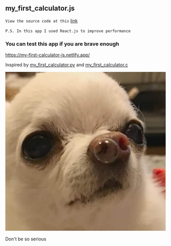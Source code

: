 ## my_first_calculator.js

`View the source code at this` [link](https://github.com/iMykhailychenko/my_first_calculator.js/blob/main/src/my_first_calculator.js)  

`P.S. In this app I used React.js to improve performance`  
### You can test this app if you are brave enough
https://my-first-calculator-js.netlify.app/

Inspired by [my_first_calculator.py](https://github.com/AceLewis/my_first_calculator.py) and [my_first_calculator.c](https://github.com/shellcxd3/my_first_calculator.c)

<img src="/public/meme.jpg" alt="" />

Don't be so serious